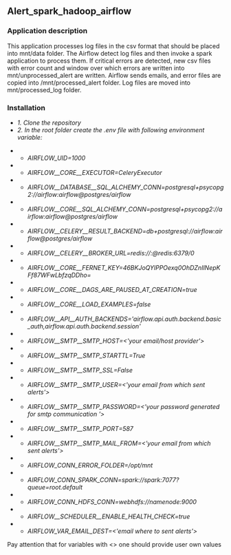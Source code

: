 ## Alert_spark_hadoop_airflow

### Application description

This application processes log files in the csv format that should be placed into mnt/data folder.
The Airflow detect log files and then invoke a spark application to process them.
If critical errors are detected, new csv files with error count and window over which errors
are written into mnt/unprocessed_alert are written.
Airflow sends emails, and error files are copied into /mnt/processed_alert folder.
Log files are moved into mnt/processed_log folder.

### Installation

- _1. Clone the repository_
- _2. In the root folder create the .env file with following environment variable:_
* * _AIRFLOW_UID=1000_
* * _AIRFLOW__CORE__EXECUTOR=CeleryExecutor_
* * _AIRFLOW__DATABASE__SQL_ALCHEMY_CONN=postgresql+psycopg2://airflow:airflow@postgres/airflow_
* * _AIRFLOW__CORE__SQL_ALCHEMY_CONN=postgresql+psycopg2://airflow:airflow@postgres/airflow_
* * _AIRFLOW__CELERY__RESULT_BACKEND=db+postgresql://airflow:airflow@postgres/airflow_
* * _AIRFLOW__CELERY__BROKER_URL=redis://:@redis:6379/0_
* * _AIRFLOW__CORE__FERNET_KEY=46BKJoQYlPPOexq0OhDZnIlNepKFf87WFwLbfzqDDho=_
* * _AIRFLOW__CORE__DAGS_ARE_PAUSED_AT_CREATION=true_
* * _AIRFLOW__CORE__LOAD_EXAMPLES=false_
* * _AIRFLOW__API__AUTH_BACKENDS='airflow.api.auth.backend.basic_auth,airflow.api.auth.backend.session'_
* * _AIRFLOW__SMTP__SMTP_HOST=<'your email/host provider'>_
* * _AIRFLOW__SMTP__SMTP_STARTTL=True_
* * _AIRFLOW__SMTP__SMTP_SSL=False_
* * _AIRFLOW__SMTP__SMTP_USER=<'your email from which sent alerts'>_
* * _AIRFLOW__SMTP__SMTP_PASSWORD=<'your password generated for smtp communication '>_
* * _AIRFLOW__SMTP__SMTP_PORT=587_
* * _AIRFLOW__SMTP__SMTP_MAIL_FROM=<'your email from which sent alerts'>_
* * _AIRFLOW_CONN_ERROR_FOLDER=/opt/mnt_
* * _AIRFLOW_CONN_SPARK_CONN=spark://spark:7077?queue=root.default_
* * _AIRFLOW_CONN_HDFS_CONN=webhdfs://namenode:9000_
* * _AIRFLOW__SCHEDULER__ENABLE_HEALTH_CHECK=true_
* * _AIRFLOW_VAR_EMAIL_DEST=<'email where to sent alerts'>_

Pay attention that for variables with <> one should provide user own values
